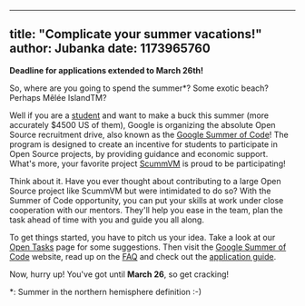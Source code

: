 
---
title: "Complicate your summer vacations!"
author: Jubanka
date: 1173965760
---

**Deadline for applications extended to March 26th!**

So, where are you going to spend the summer\*? Some exotic beach? Perhaps Mêlée IslandTM?

Well if you are a [student](http://code.google.com/support/bin/answer.py?answer=60279&topic=10730) and want to make a buck this summer (more accurately $4500 US of them), Google is organizing the absolute Open Source recruitment drive, also known as the [Google Summer of Code](http://code.google.com/soc/)! The program is designed to create an incentive for students to participate in Open Source projects, by providing guidance and economic support. What's more, your favorite project [ScummVM](/) is proud to be participating!

Think about it. Have you ever thought about contributing to a large Open Source project like ScummVM but were intimidated to do so? With the Summer of Code opportunity, you can put your skills at work under close cooperation with our mentors. They'll help you ease in the team, plan the task ahead of time with you and guide you all along.

To get things started, you have to pitch us your idea. Take a look at our [Open Tasks](http://wiki.scummvm.org/index.php/OpenTasks) page for some suggestions. Then visit the [Google Summer of Code](http://code.google.com/soc/) website, read up on the [FAQ](http://code.google.com/support/bin/topic.py?topic=10442) and check out the [application guide](http://groups.google.com/group/google-summer-of-code-announce/web/guide-to-the-gsoc-web-app-for-student-applicants).

Now, hurry up! You've got until **March 26**, so get cracking!

\*: Summer in the northern hemisphere definition :-)
